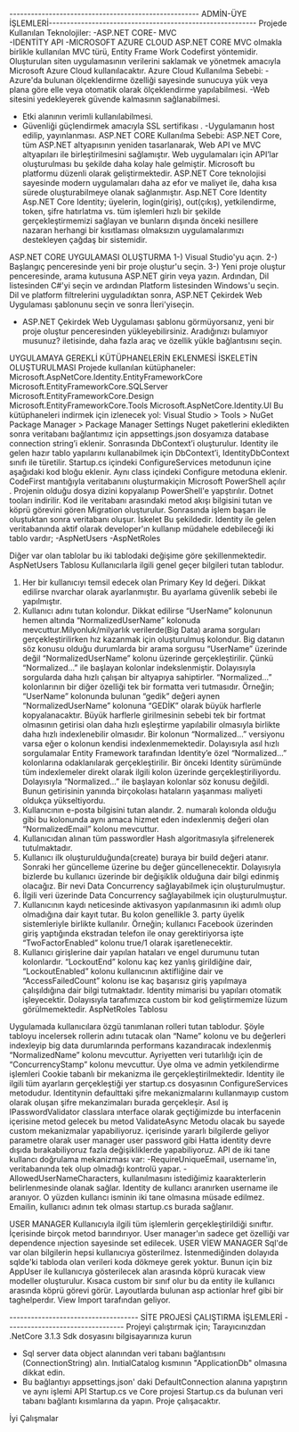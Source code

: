 
----------------------------------------------------- ADMİN-ÜYE İŞLEMLERİ----------------------------------------------------------
Projede Kullanılan Teknolojiler:
-ASP.NET CORE- MVC  
-IDENTİTY API
-MICROSOFT AZURE CLOUD 
ASP.NET CORE MVC olmakla birlikle kullanılan MVC türü, Entity Frame Work Codefirst yöntemidir.
Oluşturulan siten uygulamasının verilerini saklamak ve yönetmek amacıyla Microsoft Azure Cloud kullanılacaktır.
Azure Cloud Kullanılma Sebebi:
-Azure'da bulunan ölçeklendirme özelliği sayesinde sunucuya yük veya plana göre elle veya otomatik olarak ölçeklendirme yapılabilmesi.
-Web sitesini yedekleyerek güvende kalmasının sağlanabilmesi.
- Etki alanının verimli kullanılabilmesi.
- Güvenliği güçlendirmek amacıyla SSL sertifikası .
-Uygulamanın host edilip, yayınlanması.
ASP.NET CORE Kullanılma Sebebi:
ASP.NET Core, tüm ASP.NET altyapısının yeniden tasarlanarak, Web API ve MVC altyapıları ile birleştirilmesini sağlamıştır. 
Web uygulamaları için API’lar oluşturulması bu şekilde daha kolay hale gelmiştir. Microsoft bu platformu düzenli olarak geliştirmektedir. ASP.NET Core teknolojisi sayesinde modern uygulamaları daha az efor ve maliyet ile, daha kısa sürede oluşturabilmeye olanak sağlanmıştır. 
Asp.NET Core Identity
Asp.NET Core Identity; üyelerin, login(giriş), out(çıkış), yetkilendirme, token, şifre hatırlatma vs. tüm işlemleri hızlı bir şekilde gerçekleştirmemizi sağlayan ve bunların dışında önceki nesillere nazaran herhangi bir kısıtlaması olmaksızın uygulamalarımızı destekleyen çağdaş bir sistemidir.

ASP.NET CORE UYGULAMASI OLUŞTURMA
1-) Visual Studio'yu açın.
2-) Başlangıç penceresinde yeni bir proje oluştur'u seçin.
3-) Yeni proje oluştur penceresinde, arama kutusuna ASP.NET girin veya yazın. Ardından, Dil listesinden C#'yi seçin ve ardından Platform listesinden Windows'u seçin.
Dil ve platform filtrelerini uyguladıktan sonra, ASP.NET Çekirdek Web Uygulaması şablonunu seçin ve sonra İleri'yiseçin.

* ASP.NET Çekirdek Web Uygulaması şablonu görmüyorsanız, yeni bir proje oluştur penceresinden yükleyebilirsiniz. Aradığınızı bulamıyor musunuz? iletisinde, daha fazla araç ve özellik yükle bağlantısını seçin.
 
UYGULAMAYA GEREKLİ KÜTÜPHANELERİN EKLENMESİ İSKELETİN OLUŞTURULMASI
Projede kullanılan kütüphaneler:
Microsoft.AspNetCore.Identity.EntityFrameworkCore
Microsoft.EntityFrameworkCore.SQLServer
Microsoft.EntityFrameworkCore.Design
Microsoft.EntityFrameworkCore.Tools
Microsoft.AspNetCore.Identity.UI
Bu kütüphaneleri indirmek için izlenecek yol:
Visual Studio > Tools > NuGet Package Manager > Package Manager Settings
Nuget paketlerini ekledikten sonra veritabanı bağlantımız için appsettings.json dosyamıza database connection string’i eklenir.
Sonrasında DbContext’i oluşturulur. Identity ile gelen hazır tablo yapılarını kullanabilmek için DbContext’i, IdentityDbContext sınıfı ile türetilir.
Startup.cs içindeki ConfigureServices metodunun içine aşağıdaki kod bloğu eklenir.
Aynı class içindeki Configure metoduna eklenir.
CodeFirst mantığıyla veritabanını oluşturmakiçin Microsoft PowerShell açılır .
Projenin olduğu dosya dizini kopyalanıp PowerShell'e yapştırılır.
Dotnet tooları indirilir.
Kod ile veritabanı arasındaki metod akışı bilgisini tutan ve köprü görevini gören Migration oluşturulur.
Sonrasında işlem başarı ile oluştuktan sonra veritabanı oluşur.
İskelet Bu şekildedir.
Identity ile gelen veritabanında aktif olarak developer'ın kullanıp müdahele edebileceği iki tablo vardır; 
-AspNetUsers
-AspNetRoles

Diğer var olan tablolar bu iki tablodaki değişime göre şekillenmektedir.
AspNetUsers Tablosu
Kullanıcılarla ilgili genel geçer bilgileri tutan tablodur.
1. Her bir kullanıcıyı temsil edecek olan Primary Key Id değeri. Dikkat edilirse nvarchar olarak ayarlanmıştır. Bu ayarlama güvenlik sebebi ile yapılmıştır.
2. Kullanıcı adını tutan kolondur. Dikkat edilirse “UserName” kolonunun hemen altında “NormalizedUserName” kolonuda mevcuttur.Milyonluk/milyarlık verilerde(Big Data) arama sorguları gerçekleştirilirken hız kazanmak için oluşturulmuş kolondur. Big datanın söz konusu olduğu durumlarda bir arama sorgusu “UserName” üzerinde değil “NormalizedUserName” kolonu üzerinde gerçekleştirilir. Çünkü “Normalized…” ile başlayan kolonlar indekslenmiştir. Dolayısıyla sorgularda daha hızlı çalışan bir altyapıya sahiptirler. “Normalized…” kolonlarının bir diğer özelliği tek bir formatta veri tutmasıdır. Örneğin; “UserName” kolonunda bulunan “gedik” değeri aynen “NormalizedUserName” kolonuna “GEDİK” olarak büyük harflerle kopyalanacaktır. Büyük harflerle girilmesinin sebebi tek bir fortmat olmasının getirisi olan daha hızlı eşleştirme yapılabilir olmasıyla birlikte daha hızlı indexlenebilir olmasıdır. Bir kolonun “Normalized…” versiyonu varsa eğer o kolonun kendisi indexlenmemektedir. Dolayısıyla asıl hızlı sorgulamalar Entity Framework tarafından Identity’e özel “Normalized…” kolonlarına odaklanılarak gerçekleştirilir. Bir önceki Identity sürümünde tüm indexlemeler direkt olarak ilgili kolon üzerinde gerçekleştiriliyordu. Dolayısıyla “Normalized…” ile başlayan kolonlar söz konusu değildi. Bunun getirisinin yanında birçokolası hataların yaşanması maliyeti oldukça yükseltiyordu.
3. Kullanıcının e-posta bilgisini tutan alandır. 2. numaralı kolonda olduğu gibi bu kolonunda aynı amaca hizmet eden indexlenmiş değeri olan “NormalizedEmail” kolonu mevcuttur.
4. Kullanıcıdan alınan tüm passwordler Hash algoritmasıyla şifrelenerek tutulmaktadır.
5. Kullanıcı ilk oluşturulduğunda(create) buraya bir build değeri atanır. Sonraki her güncelleme üzerine bu değer güncellenecektir. Dolayısıyla bizlerde bu kullanıcı üzerinde bir değişiklik olduğuna dair bilgi edinmiş olacağız. Bir nevi Data Concurrency sağlayabilmek için oluşturulmuştur.
6. İlgili veri üzerinde Data Concurrency sağlayabilmek için oluşturulmuştur.
7. Kullanıcının kaydı neticesinde aktivasyon yapılanmasının iki adımlı olup olmadığına dair kayıt tutar. Bu kolon genellikle 3. party üyelik sistemleriyle birlikte kullanılır. Örneğin; kullanıcı Facebook üzerinden giriş yaptığında ekstradan telefon ile onay gerektiriyorsa işte “TwoFactorEnabled” kolonu true/1 olarak işaretlenecektir.
8. Kullanıcı girişlerine dair yapılan hataları ve engel durumunu tutan kolonlardır. “LockoutEnd” kolonu kaç kez yanlış girildiğine dair, “LockoutEnabled” kolonu kullanıcının aktifliğine dair ve “AccessFailedCount” kolonu ise kaç başarısız giriş yapılmaya çalışıldığına dair bilgi tutmaktadır. Identity mimarisi bu yapıları otomatik işleyecektir. Dolayısıyla tarafımızca custom bir kod geliştirmemize lüzum görülmemektedir.
AspNetRoles Tablosu
 
Uygulamada kullanıcılara özgü tanımlanan rolleri tutan tablodur. Şöyle tabloyu incelersek rollerin adını tutacak olan “Name” kolonu ve bu değerleri indexleyip big data durumlarında performans kazandıracak indexlenmiş “NormalizedName” kolonu mevcuttur. Ayriyetten veri tutarlılığı için de “ConcurrencyStamp” kolonu mevcuttur.
Üye olma ve admin yetkilendirme işlemleri Cookie tabanlı bir mekanizma ile gerçekleştirilmektedir.
Identity ile ilgili tüm ayarların gerçekleştiği yer startup.cs dosyasının ConfigureServices metodudur.
Identitynin defaulttaki şifre mekanizmalarını kullanmayıp custom olarak oluşan şifre mekanzimaları burada gerçekleşir.
Asıl iş IPasswordValidator<AppUser>  classlara ınterface olarak geçtiğimizde bu interfacenin içerisine metod gelecek bu metod ValidateAsync Metodu olacak bu sayede custom mekanizmalar yapabiliyoruz. içerisinde yararlı bilgilerde geliyor parametre olarak user manager user password gibi Hatta identity devre dışıda bırakabiliyoruz fazla değişikliklerde yapabiliyoruz.
API de iki tane kullancı doğrulama mekanizması var: 
-RequireUniqueEmail, username'in, veritabanında tek olup olmadığı kontrolü yapar.
-AllowedUserNameCharacters, kullanılmasını istediğimiz kaarakterlerin belirlenmesinde olanak sağlar.
Identity de kullancı aranırken username ile aranıyor. O yüzden kullancı isminin iki tane olmasına müsade edilmez.
Emailin, kullanıcı adının tek olması startup.cs  burada sağlanır.
 

USER MANAGER 
Kullanıcıyla ilgili tüm işlemlerin gerçekleştirildiği sınıftır. İçerisinde birçok metod barındırıyor.
User manager'ın sadece get özelliği var dependence ınjection sayesinde set edilecek.
USER VİEW MANAGER
 Sql'de var olan bilgilerin hepsi kullanıcıya gösterilmez. İstenmediğinden dolayıda sqlde'ki tabloda olan verileri koda dökmeye gerek yoktur. Bunun için biz AppUser ile kullanıcıya gösterilecek alan arasında köprü kuracak view modeller oluşturulur.
Kısaca custom bir sınıf olur bu da entity ile kullanıcı arasında köprü görevi görür.
Layoutlarda bulunan asp actionlar href gibi bir taghelperdır. View Import tarafından geliyor.

------------------------------------ SİTE PROJESİ ÇALIŞTIRMA İŞLEMLERİ ---------------------------------
Projeyi çalıştırmak için;
Tarayıcınızdan .NetCore 3.1.3 Sdk dosyasını bilgisayarınıza kurun
- Sql server data object alanından veri tabanı bağlantısını (ConnectionString) alın.
InıtialCatalog kısmının "ApplicationDb" olmasına dikkat edin.
- Bu bağlantıyı appsettings.json' daki DefaultConnection alanına yapıştırın ve aynı işlemi API Startup.cs ve Core projesi Startup.cs da bulunan veri tabanı bağlantı kısımlarına da yapın. Proje çalışacaktır.

İyi Çalışmalar
